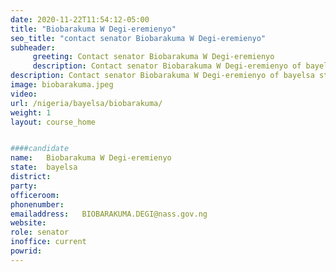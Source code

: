 ```yaml
---
date: 2020-11-22T11:54:12-05:00
title: "Biobarakuma W Degi-eremienyo"
seo_title: "contact senator Biobarakuma W Degi-eremienyo"
subheader:
     greeting: Contact senator Biobarakuma W Degi-eremienyo 
     description: Contact senator Biobarakuma W Degi-eremienyo of bayelsa state. Contact information for Biobarakuma W Degi-eremienyo includes email address, phone number, and mailing address.
description: Contact senator Biobarakuma W Degi-eremienyo of bayelsa state. Contact information for Biobarakuma W Degi-eremienyo includes email address, phone number, and mailing address.
image: biobarakuma.jpeg
video: 
url: /nigeria/bayelsa/biobarakuma/
weight: 1
layout: course_home


####candidate
name:	Biobarakuma W Degi-eremienyo
state:	bayelsa
district: 
party:	
officeroom:	
phonenumber:	
emailaddress:	BIOBARAKUMA.DEGI@nass.gov.ng
website:	
role: senator
inoffice: current
powrid: 
---
```


